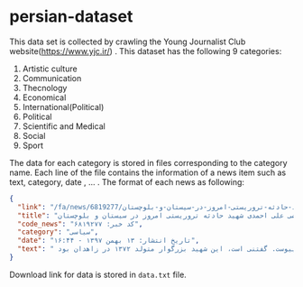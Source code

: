 # persian-dataset
This data set is collected by crawling the Young Journalist Club website(https://www.yjc.ir/) . This dataset has the following 9 categories:

1. Artistic culture
2. Communication
3. Thecnology
4. Economical
5. International(Political)
6. Political
7. Scientific and Medical
8. Social
9. Sport 

The data for each category is stored in files corresponding to the category name. Each line of the file contains the information of a news item such as text, category, date , ... . The format of each news as following:

```json
{
  "link": "/fa/news/6819277/آشنایی-با-مرتضی-علی-احمدی-شهید-حادثه-تروریستی-امروز-در-سیستان-و-بلوچستان\n",
  "title": "آشنایی با مرتضی علی احمدی شهید حادثه تروریستی امروز در سیستان و بلوچستان",
  "code_news": "کد خبر: ۶۸۱۹۲۷۷",
  "category": "سیاسی",
  "date": "تاریخ انتشار: ۱۳ بهمن ۱۳۹۷ - ۱۶:۴۴",
  "text": " به گزارش حوزه امنیتی دفاعی گروه سیاسی باشگاه خبرنگاران جوان به نقل از عصر هامون، شهید مرتضی علی احمدی در تیرماه ۱۳۹۵ به عنوان مسئول سازمان فضای مجازی بسیج شهرستان نیکشهر معرفی شد و مدت ٦ ماه با قرارگاه فضای مجازی بسیج استان سیستان و بلوچستان همکاری داشت. او در سال ۹۶ مسئولیت شباب این ناحیه را بر عهده گرفت و پس از آن به مجموعه فاوا پیوست. گفتنی است، این شهید بزرگوار متولد ۱۳۷۲ در زاهدان بود."
}
```
Download link for data is stored in `data.txt` file.

